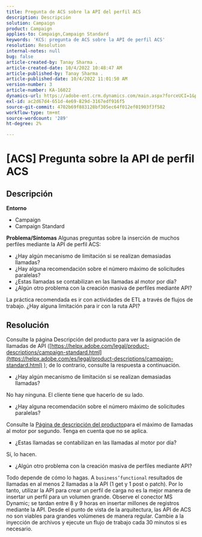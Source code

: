 ```yaml
---
title: Pregunta de ACS sobre la API del perfil ACS
description: Descripción
solution: Campaign
product: Campaign
applies-to: Campaign,Campaign Standard
keywords: 'KCS: pregunta de ACS sobre la API de perfil ACS'
resolution: Resolution
internal-notes: null
bug: false
article-created-by: Tanay Sharma .
article-created-date: 10/4/2022 10:48:47 AM
article-published-by: Tanay Sharma .
article-published-date: 10/4/2022 11:01:50 AM
version-number: 3
article-number: KA-16022
dynamics-url: https://adobe-ent.crm.dynamics.com/main.aspx?forceUCI=1&pagetype=entityrecord&etn=knowledgearticle&id=c2ea181f-d243-ed11-bba2-0022480868ff
exl-id: ac2d67d4-651d-4e69-829d-3167edf916f5
source-git-commit: 4702b69f883128bf305ec64f012ef01903f3f582
workflow-type: tm+mt
source-wordcount: '289'
ht-degree: 2%

---
```


# [ACS] Pregunta sobre la API de perfil ACS

## Descripción

<b>Entorno</b>
- Campaign
- Campaign Standard



<b>Problema/Síntomas</b>
Algunas preguntas sobre la inserción de muchos perfiles mediante la API de perfil ACS:

- ¿Hay algún mecanismo de limitación si se realizan demasiadas llamadas?
- ¿Hay alguna recomendación sobre el número máximo de solicitudes paralelas?
- ¿Estas llamadas se contabilizan en las llamadas al motor por día?
- ¿Algún otro problema con la creación masiva de perfiles mediante API?


La práctica recomendada es ir con actividades de ETL a través de flujos de trabajo. ¿Hay alguna limitación para ir con la ruta API?


## Resolución


Consulte la página Descripción del producto para ver la asignación de llamadas de API ([https://helpx.adobe.com/legal/product-descriptions/campaign-standard.html](https://helpx.adobe.com/es/legal/product-descriptions/campaign-standard.html) ); de lo contrario, consulte la respuesta a continuación.



- ¿Hay algún mecanismo de limitación si se realizan demasiadas llamadas?


No hay ninguna. El cliente tiene que hacerlo de su lado.

- ¿Hay alguna recomendación sobre el número máximo de solicitudes paralelas?


Consulte la [Página de descripción del producto](https://helpx.adobe.com/legal/product-descriptions/campaign-standard.html#)para el máximo de llamadas al motor por segundo. Tenga en cuenta que no se aplica.

- ¿Estas llamadas se contabilizan en las llamadas al motor por día?


Sí, lo hacen.

- ¿Algún otro problema con la creación masiva de perfiles mediante API?


Todo depende de cómo lo hagas. A `business’functional` resultados de llamadas en al menos 2 llamadas a la API (1 get y 1 post o patch). Por lo tanto, utilizar la API para crear un perfil de carga no es la mejor manera de insertar un perfil para un volumen grande. Observe el conector MS Dynamic; se tardan entre 8 y 9 horas en insertar millones de registros mediante la API. Desde el punto de vista de la arquitectura, las API de ACS no son viables para grandes volúmenes de manera regular. Cambie a la inyección de archivos y ejecute un flujo de trabajo cada 30 minutos si es necesario.

